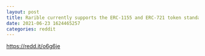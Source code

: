 ```yaml
--- 
layout: post 
title: Rarible currently supports the ERC-1155 and ERC-721 token standards. Both are almost exclusively utilized in NFT markets, whereas the more widespread ERC-20 standard is used in Ethereum’s developing decentralized finance (DeFi) marketplaces. 
date: 2021-06-23 1624465257 
categories: reddit 
--- 
```

https://redd.it/o6g6je